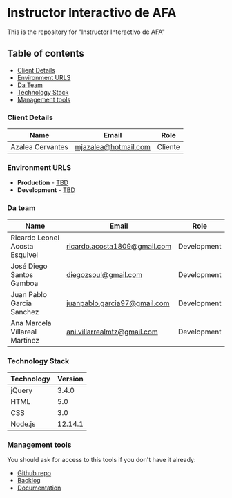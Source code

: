 # Instructor Interactivo de AFA

This is the repository for "Instructor Interactivo de AFA" 

## Table of contents

* [Client Details](#client-details)
* [Environment URLS](#environment-urls)
* [Da Team](#team)
* [Technology Stack](#technology-stack)
* [Management tools](#management-tools)


### Client Details

| Name               | Email             | Role |
| ------------------ | ----------------- | ---- |
| Azalea Cervantes | mjazalea@hotmail.com | Cliente  |


### Environment URLS

* **Production** - [TBD](TBD)
* **Development** - [TBD](TBD)

### Da team

| Name           | Email             | Role        |
| -------------- | ----------------- | ----------- |
| Ricardo Leonel Acosta Esquivel | ricardo.acosta1809@gmail.com | Development |
| José Diego Santos Gamboa | diegozsoul@gmail.com | Development |
| Juan Pablo Garcia Sanchez | juanpablo.garcia97@gmail.com | Development |
| Ana Marcela Villareal Martinez | ani.villarrealmtz@gmail.com | Development |  

### Technology Stack

| Technology  | Version  |
| ----------- | ---------| 
| jQuery | 3.4.0|
| HTML | 5.0 |
| CSS | 3.0 |
| Node.js | 12.14.1 |

### Management tools

You should ask for access to this tools if you don't have it already:

* [Github repo](https://github.com/ProyectoIntegrador2018/wild-cats)
* [Backlog](https://github.com/ProyectoIntegrador2018/wild-cats/projects/1)
* [Documentation](https://drive.google.com/open?id=1efWNw5v2Q586saZb3BV2gfdArKTj1zsf)